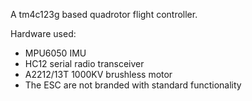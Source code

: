 
A tm4c123g based quadrotor flight controller. 

Hardware used:

- MPU6050 IMU
- HC12 serial radio transceiver
- A2212/13T 1000KV brushless motor
- The ESC are not branded with standard functionality
